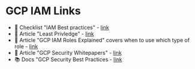 # GCP IAM Links

- 📘 Checklist "IAM Best practices" - [link](https://cloud.google.com/iam/docs/using-iam-securely)
- 📘  Article "Least Privledge" - [link](https://cloud.google.com/iam/docs/using-iam-securely#least_privilege)
- 📘 Article "GCP IAM Roles Explained" covers when to use which type of role - [link](https://medium.com/google-cloud/gcp-iam-roles-explained-af84955346e7)
- 📘 Article "GCP Security Whitepapers" - [link](https://services.google.com/fh/files/misc/security_whitepapers_march2018.pdf)
- 📚 Docs "GCP Security Best Practices - [link](https://cloud.google.com/security/best-practices)
